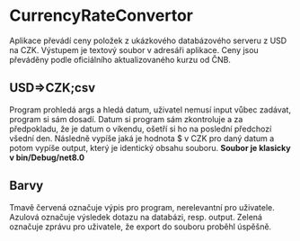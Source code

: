 # CurrencyRateConvertor
  Aplikace převádí ceny položek z ukázkového databázového serveru z USD na CZK. Výstupem je textový soubor v adresáři aplikace. Ceny jsou převáděny podle oficiálního aktualizovaného kurzu od ČNB.

## USD=>CZK;csv
  Program prohledá  args a hledá datum, uživatel nemusí input vůbec zadávat, program si sám dosadí.
  Datum si program sám zkontroluje a za předpokladu, že je datum o víkendu, ošetří si ho na poslední předchozí všední den.
  Následně vypíše jaká je hodnota $ v CZK pro daný datum a potom vypíše output, který je identický obsahu souboru.
  **Soubor je klasicky v bin/Debug/net8.0**

## Barvy
  Tmavě červená označuje výpis pro program, nerelevantní pro uživatele.
  Azulová označuje výsledek dotazu na databázi, resp. output.
  Zelená označuje zprávu pro uživatele, že export do souboru proběhl úspěšně.
